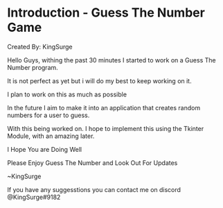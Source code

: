 # Introduction - Guess The Number Game
Created By: KingSurge

Hello Guys, withing the past 30 minutes I started to work on a Guess The Number program.

It is not perfect as yet but i will do my best to keep working on it.

I plan to work on this as much as possible

In the future I aim to make it into an application that creates random numbers for a user to guess.

With this being worked on. I hope to implement this using the Tkinter Module, with an amazing later.


I Hope You are Doing Well

Please Enjoy Guess The Number and Look Out For Updates

~KingSurge

If you have any suggesstions you can contact me on discord @KingSurge#9182
